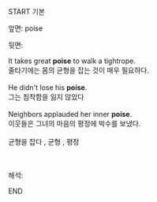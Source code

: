 START
기본

앞면:
poise


뒷면:
<div>It takes great <strong>poise</strong> to walk a tightrope. <br></div><div><div><div>줄타기에는 몸의 균형을 잡는 것이 매우 필요하다.</div></div></div><div><br></div><div>He didn't lose his <strong>poise</strong>. </div><div><div>그는 침착함을 잃지 않았다</div></div><div><br></div><div><div>Neighbors applauded her inner <strong>poise</strong>. </div><div><div>이웃들은 그녀의 마음의 평정에 박수를 보냈다.</div></div></div><div><br></div><div>균형을 잡다 , 균형 , 평정</div><div><br></div><div><div><img src=""472_cobis_20070206153250.jpg""><br></div><div><br></div></div>


해석:

END